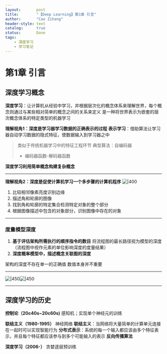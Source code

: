 ```yaml
---
layout:       post
title:        "【Deep Learning】第1章 引言"
author:       "Cao Zihang"
header-style: text
catalog:      true
status:		  Done
tags:
    - 深度学习
    - 学习笔记
---
```


# 第1章 引言

## 深度学习概念
**深度学习**：让计算机从经验中学习，并根据层次化的概念体系来理解世界，每个概念则通过与某些相对简单的概念之间的关系来定义
是一种将世界表示为嵌套的层次概念体系的特定类型的机器学习

**理解视角1：深度是学习器学习数据的正确表示的过程**
**表示学习**：借助算法让学习器自动学习数据的隐式特征，使数据输入到学习器之中
> 类似于传统机器学习中的特征工程环节
> 典型算法：自编码器
> - 编码器函数-解码器函数

**深度学习利用简单概念构建复杂概念**

---
**理解视角2：深度是促使计算机学习一个多步骤的计算机程序**
![|400](https://img.czhread.asia/img/%E6%96%87%E6%A1%A3%E6%89%AB%E6%8F%8F_20221202_165623395.jpg)

1. 比较相邻像素亮度识别边缘
2. 描述角和轮廓的图像
3. 找到角和轮廓的特定集合检测特定对象的整个部分
4. 根据图像描述中包含的对象部分，识别图像中存在的对象

---
### 度量模型深度
1. **基于评估架构所需执行的顺序指令的数目**
将流程图的最长路径视为模型的深度
（流程图中视作元素的单位影响深度的度量结果）
2. **深度概率模型中，描述概念关联图的深度**

架构的深度不存在单一的正确值
数值本身并不重要

---
![|450](https://img.czhread.asia/img/%E6%96%87%E6%A1%A3%E6%89%AB%E6%8F%8F_20221202_172412571.jpg)![|450](https://img.czhread.asia/img/%E6%96%87%E6%A1%A3%E6%89%AB%E6%8F%8F_20221202_172507703.jpg)

---
## 深度学习的历史
**控制论（20c40s~20c60s)**
感知机；实现单个神经元的训练

**联结主义（1980-1995）**
神经网络
**联结主义**：当网络将大量简单的计算单元连接在一起时可以实现智能行为
**分布式表示**：系统的每一个输入都应该由多个特征表示，并且每个特征都应该参与到多个可能输入的表示
**反向传播算法**

**深度学习（2006-）**
贪婪逐层预训练

